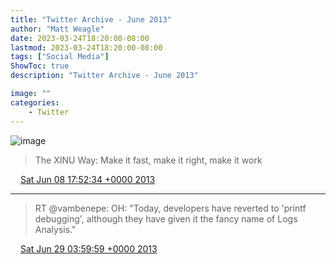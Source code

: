 ```yaml
---
title: "Twitter Archive - June 2013"
author: "Matt Weagle"
date: 2023-03-24T18:20:00-08:00
lastmod: 2023-03-24T18:20:00-08:00
tags: ["Social Media"]
ShowToc: true
description: "Twitter Archive - June 2013"

image: ""
categories: 
    - Twitter
---
```

![image](/sadtwitterbird3.jpg)

> The XINU Way: Make it fast, make it right, make it work

<img src="./media/tweet.ico" width="12" /> [Sat Jun 08 17:52:34 +0000 2013](https://twitter.com/mweagle/status/343425331929161728)

----

> RT @vambenepe: OH: "Today, developers have reverted to 'printf debugging', although they have given it the fancy name of Logs Analysis\."

<img src="./media/tweet.ico" width="12" /> [Sat Jun 29 03:59:59 +0000 2013](https://twitter.com/mweagle/status/350825951673847809)